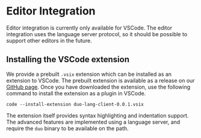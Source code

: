 # Editor Integration

Editor integration is currently only available for VSCode.
The editor integration uses the language server protocol, so it should be possible to support other editors in the future.

## Installing the VSCode extension

We provide a prebuilt `.vsix` extension which can be installed as an extension to VSCode.
The prebuilt extension is available as a release on our [GitHub page](https://github.com/ps-tuebingen/duo-lang).
Once you have downloaded the extension, use the following command to install the extension as a plugin in VSCode.

```console
code --install-extension duo-lang-client-0.0.1.vsix
```
The extension itself provides syntax highlighting and indentation support.
The advanced features are implemented using a language server, and require the `duo` binary to be available on the path.
